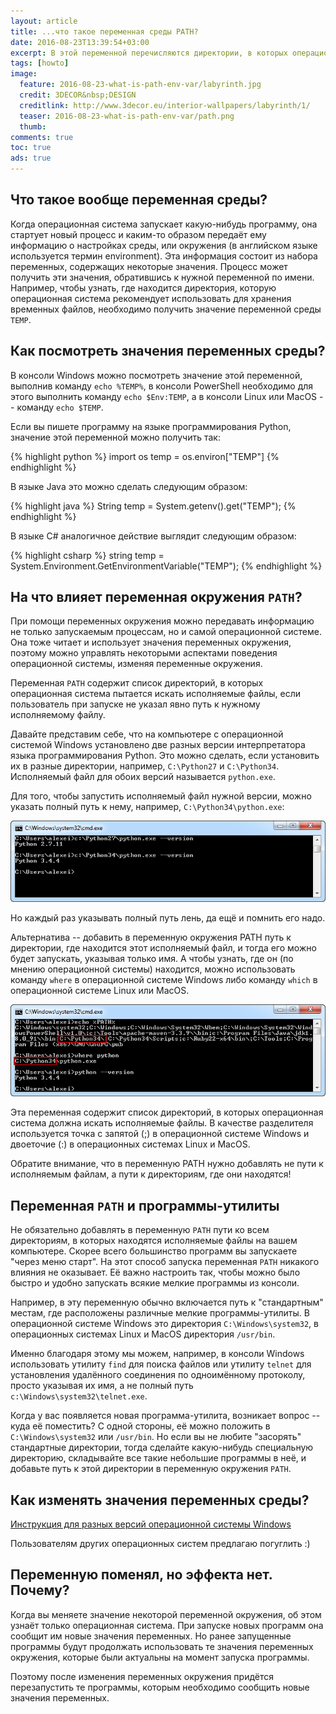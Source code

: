 ```yaml
---
layout: article
title: ...что такое переменная среды PATH?
date: 2016-08-23T13:39:54+03:00
excerpt: В этой переменной перечисляются директории, в которых операционная система ищет исполняемые файлы.
tags: [howto]
image:
  feature: 2016-08-23-what-is-path-env-var/labyrinth.jpg
  credit: 3DECOR&nbsp;DESIGN
  creditlink: http://www.3decor.eu/interior-wallpapers/labyrinth/1/
  teaser: 2016-08-23-what-is-path-env-var/path.png
  thumb:
comments: true
toc: true
ads: true
---
```

## Что такое вообще переменная среды?

Когда операционная система запускает какую-нибудь программу, она стартует новый процесс и каким-то образом передаёт ему информацию о настройках среды, или окружения (в английском языке используется термин environment). Эта информация состоит из набора переменных, содержащих некоторые значения. Процесс может получить эти значения, обратившись к нужной переменной по имени. Например, чтобы узнать, где находится директория, которую операционная система рекомендует использовать для хранения временных файлов, необходимо получить значение переменной среды `TEMP`.

## Как посмотреть значения переменных среды?

В консоли Windows можно посмотреть значение этой переменной, выполнив команду `echo %TEMP%`, в консоли PowerShell необходимо для этого выполнить команду `echo $Env:TEMP`, а в консоли Linux или MacOS -- команду `echo $TEMP`.

Если вы пишете программу на языке программирования Python, значение этой переменной можно получить так:

{% highlight python %}
import os
temp = os.environ["TEMP"]
{% endhighlight %}

В языке Java это можно сделать следующим образом:

{% highlight java %}
String temp = System.getenv().get("TEMP");
{% endhighlight %}

В языке C# аналогичное действие выглядит следующим образом:

{% highlight csharp %}
string temp = System.Environment.GetEnvironmentVariable("TEMP");
{% endhighlight %}

## На что влияет переменная окружения `PATH`?

При помощи переменных окружения можно передавать информацию не только запускаемым процессам, но и самой операционной системе. Она тоже читает и использует значения переменных окружения, поэтому можно управлять некоторыми аспектами поведения операционной системы, изменяя переменные окружения.

Переменная `PATH` содержит список директорий, в которых операционная система пытается искать исполняемые файлы, если пользователь при запуске не указал явно путь к нужному исполняемому файлу.

Давайте представим себе, что на компьютере с операционной системой Windows установлено две разных версии интерпретатора языка программирования Python. Это можно сделать, если установить их в разные директории, например, `C:\Python27` и `C:\Python34`. Исполняемый файл для обоих версий называется `python.exe`.

Для того, чтобы запустить исполняемый файл нужной версии, можно указать полный путь к нему, например, `C:\Python34\python.exe`:

![](/images/2016-08-23-what-is-path-env-var/console1.png "Запуск программы с указанием полного пути")

Но каждый раз указывать полный путь лень, да ещё и помнить его надо.

Альтернатива -- добавить в переменную окружения PATH путь к директории, где находится этот исполняемый файл, и тогда его можно будет запускать, указывая только имя. А чтобы узнать, где он (по мнению операционной системы) находится, можно использовать команду `where` в операционной системе Windows либо команду `which` в операционной системе Linux или MacOS.

![](/images/2016-08-23-what-is-path-env-var/console2.png "Запуск программы по имени в Windows")

Эта переменная содержит список директорий, в которых операционная система должна искать исполняемые файлы. В качестве разделителя используется точка с запятой (;) в операционной системе Windows и двоеточие (:) в операционных системах Linux и MacOS.

Обратите внимание, что в переменную PATH нужно добавлять не пути к исполняемым файлам, а пути к директориям, где они находятся!

## Переменная `PATH` и программы-утилиты

Не обязательно добавлять в переменную `PATH` пути ко всем директориям, в которых находятся исполняемые файлы на вашем компьютере. Скорее всего большинство программ вы запускаете "через меню старт". На этот способ запуска переменная `PATH` никакого влияния не оказывает. Её важно настроить так, чтобы можно было быстро и удобно запускать всякие мелкие программы из консоли.

Например, в эту переменную обычно включается путь к "стандартным" местам, где расположены различные мелкие программы-утилиты. В операционной системе Windows это директория `C:\Windows\system32`, в операционных системах Linux и MacOS директория `/usr/bin`.

Именно благодаря этому мы можем, например, в консоли Windows использовать утилиту `find` для поиска файлов или утилиту `telnet` для установления удалённого соединения по одноимённому протоколу, просто указывая их имя, а не полный путь `c:\Windows\system32\telnet.exe`.

Когда у вас появляется новая программа-утилита, возникает вопрос -- куда её поместить? С одной стороны, её можно положить в `C:\Windows\system32` или `/usr/bin`. Но если вы не любите "засорять" стандартные директории, тогда сделайте какую-нибудь специальную директорию, складывайте все такие небольшие программы в неё, и добавьте путь к этой директории в переменную окружения `PATH`.

## Как изменять значения переменных среды?

[Инструкция для разных версий операционной системы Windows](http://www.computerhope.com/issues/ch000549.htm)

Пользователям других операционных систем предлагаю погуглить :)

## Переменную поменял, но эффекта нет. Почему?

Когда вы меняете значение некоторой переменной окружения, об этом узнаёт только операционная система. При запуске новых программ она сообщит им новые значения переменных. Но ранее запущенные программы будут продолжать использовать те значения переменных окружения, которые были актуальны на момент запуска программы.

Поэтому после изменения переменных окружения придётся перезапустить те программы, которым необходимо сообщить новые значения переменных.

